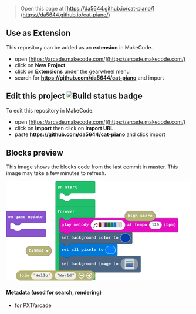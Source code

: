  


> Open this page at [https://da5644.github.io/cat-piano/](https://da5644.github.io/cat-piano/)

## Use as Extension

This repository can be added as an **extension** in MakeCode.

* open [https://arcade.makecode.com/](https://arcade.makecode.com/)
* click on **New Project**
* click on **Extensions** under the gearwheel menu
* search for **https://github.com/da5644/cat-piano** and import

## Edit this project ![Build status badge](https://github.com/da5644/cat-piano/workflows/MakeCode/badge.svg)

To edit this repository in MakeCode.

* open [https://arcade.makecode.com/](https://arcade.makecode.com/)
* click on **Import** then click on **Import URL**
* paste **https://github.com/da5644/cat-piano** and click import

## Blocks preview

This image shows the blocks code from the last commit in master.
This image may take a few minutes to refresh.

![A rendered view of the blocks](https://github.com/da5644/cat-piano/raw/master/.github/makecode/blocks.png)

#### Metadata (used for search, rendering)

* for PXT/arcade
<script src="https://makecode.com/gh-pages-embed.js"></script><script>makeCodeRender("{{ site.makecode.home_url }}", "{{ site.github.owner_name }}/{{ site.github.repository_name }}");</script>
